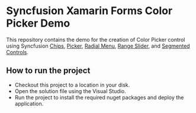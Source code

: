# Syncfusion Xamarin Forms Color Picker Demo
This repository contains the demo for the creation of Color Picker control using Syncfusion [Chips](https://www.syncfusion.com/xamarin-ui-controls/xamarin-chips), [Picker](https://www.syncfusion.com/xamarin-ui-controls/xamarin-picker), [Radial Menu](https://www.syncfusion.com/xamarin-ui-controls/xamarin-radial-menu), [Range Slider](https://www.syncfusion.com/xamarin-ui-controls/xamarin-range-slider), and [Segmented Controls](https://www.syncfusion.com/xamarin-ui-controls/xamarin-segmented-control). 

## How to run the project

* Checkout this project to a location in your disk.
* Open the solution file using the Visual Studio.
* Run the project to install the required nuget packages and deploy the application.
